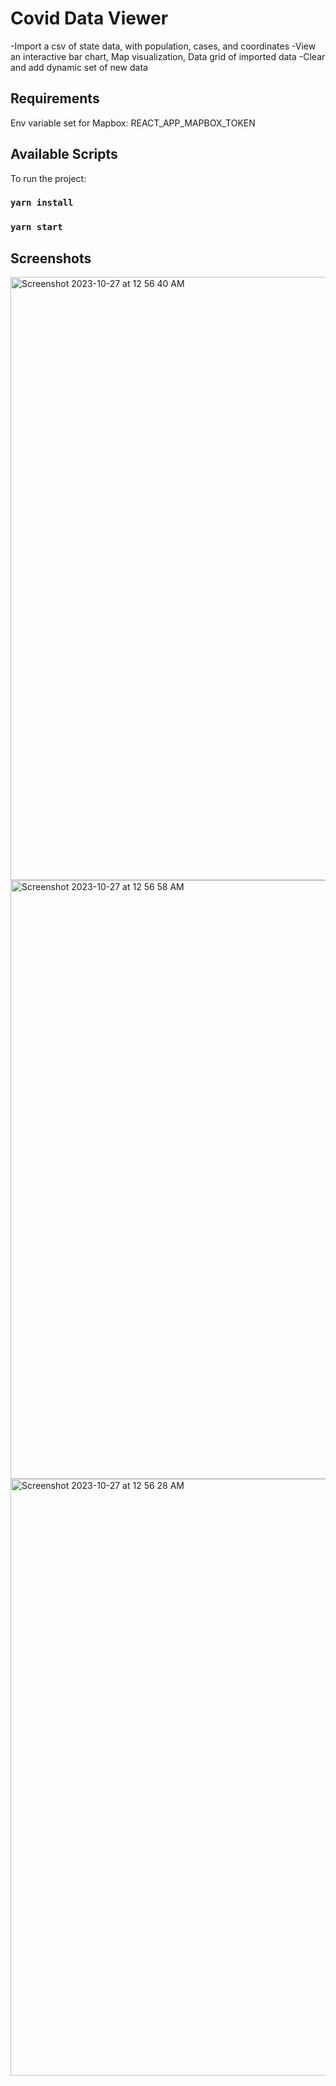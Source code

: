 # Covid Data Viewer

-Import a csv of state data, with population, cases, and coordinates
-View an interactive bar chart, Map visualization, Data grid of imported data
-Clear and add dynamic set of new data

## Requirements

Env variable set for Mapbox: REACT_APP_MAPBOX_TOKEN

## Available Scripts

To run the project:

### `yarn install`
### `yarn start`

## Screenshots

<img width="965" alt="Screenshot 2023-10-27 at 12 56 40 AM" src="https://github.com/thechaosinthesky/covid-data-viewer/assets/6055413/3f0d8f92-120b-4eb5-9bbe-45612cdf3f55">

<img width="958" alt="Screenshot 2023-10-27 at 12 56 58 AM" src="https://github.com/thechaosinthesky/covid-data-viewer/assets/6055413/d7ee5b93-1bd7-473c-ae56-154781d9bd4d">

<img width="955" alt="Screenshot 2023-10-27 at 12 56 28 AM" src="https://github.com/thechaosinthesky/covid-data-viewer/assets/6055413/edd0469e-8923-41ea-ac12-6986db9d5cff">


